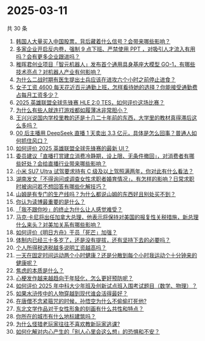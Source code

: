 # 2025-03-11

共 30 条

<!-- BEGIN ZHIHUVIDEO -->
<!-- 最后更新时间 Tue Mar 11 2025 00:11:48 GMT+0800 (China Standard Time) -->
1. [韩国人大量买入中国股票，背后藏着什么信号？会带来哪些影响？](https://www.zhihu.com/question/14511683460)
1. [多家企业开启反内卷，强制 9 点下班、严禁使用 PPT ，对吸引人才流入有用吗？会有更多企业跟进吗？](https://www.zhihu.com/question/14583807430)
1. [稚晖君创业项目「智元机器人」发布首个通用具身基座大模型 GO-1，有哪些技术亮点？对机器人产业有何影响？](https://www.zhihu.com/question/14549744058)
1. [为什么二战时期有医生提出士兵应该在进攻六个小时之前停止进食？](https://www.zhihu.com/question/14483806094)
1. [女子工资 4600 每天花近百元通勤上班，怎样看待她的选择？你能接受通勤费占每月工资多少？](https://www.zhihu.com/question/14567458972)
1. [2025 英雄联盟全球先锋赛 HLE 2:0 TES，如何评价这场比赛？](https://www.zhihu.com/question/14601807552)
1. [为什么有些人就连打游戏都如履薄冰非常胆小？](https://www.zhihu.com/question/14368077631)
1. [王兴兴说国内学校里教的还是十几二十年前的东西，大学里的教材真得滞后这么多吗？](https://www.zhihu.com/question/14377039651)
1. [00 后主播用 DeepSeek 直播 1 天卖出 3.3 亿元，具体是怎么回事？普通人如何抓住风口？](https://www.zhihu.com/question/14586765731)
1. [如何评价 2025 英雄联盟全球先锋赛的最新 UI？](https://www.zhihu.com/question/14595508558)
1. [委员建议「直播打赏建立消费冷静期，设上限、无条件撤回」，对消费者有哪些好处？会给直播行业带来哪些影响？](https://www.zhihu.com/question/14576496369)
1. [小米 SU7 Ultra 试驾要求持有 C 级及以上驾照满两年，你对此有什么看法？](https://www.zhihu.com/question/14288001905)
1. [湖南发文「不得询问或调查女性求职者婚育情况」，有怎样的影响？日常求职时被询问若不想回答有哪些化解技巧？](https://www.zhihu.com/question/14563674846)
1. [山姆是有专门的生产线吗？为什么都说山姆的东西好且别处买不到？](https://www.zhihu.com/question/652678981)
1. [你认为读博最重要的是什么？](https://www.zhihu.com/question/14453923349)
1. [「我不跟你吵」的终止为什么让人感觉难受？](https://www.zhihu.com/question/14246672300)
1. [马克·卡尼将出任加拿大总理，他表示将保持对美国的报复性关税措施，新总理什么来头？对美加关系有哪些影响？](https://www.zhihu.com/question/14542624232)
1. [如何评价《明日方舟》干员「死芒」加强？](https://www.zhihu.com/question/14366275798)
1. [体制内已经三十多岁了，还是没有提拔，还有坚持下去的必要吗？](https://www.zhihu.com/question/10479922762)
1. [个人所得税退税越多说明工资越高吗？](https://www.zhihu.com/question/447357035)
1. [一天在固定时间运动两个小时健康？还是分散到每个小时我运动个十分钟来的健康呢？](https://www.zhihu.com/question/12231497744)
1. [焦虑的本质是什么？](https://www.zhihu.com/question/320535511)
1. [心梗发作越来越趋向于年轻化，怎么更好预防呢？](https://www.zhihu.com/question/13267496202)
1. [如何评价 2025 年中科大少年班及创新试点班入围考试题目（数学、物理）？](https://www.zhihu.com/question/14492253930)
1. [如果水浒传中的人物穿越到现代谁会活得最好？](https://www.zhihu.com/question/417633668)
1. [在唐僧不念紧箍咒的时候，孙悟空为什么不偷偷打死他?](https://www.zhihu.com/question/11923568898)
1. [东北文学作品对于女性形象的刻画有什么共性和特点？](https://www.zhihu.com/question/13215882165)
1. [你所在的城市有什么地标建筑吗？](https://www.zhihu.com/question/374553485)
1. [为什么怪猎老玩家往往不喜欢教新玩家逃课?](https://www.zhihu.com/question/14398944003)
1. [如何化解对内心产生的「别人心里会这么想」的恐惧和不安？](https://www.zhihu.com/question/13917203134)
<!-- END ZHIHUVIDEO -->
